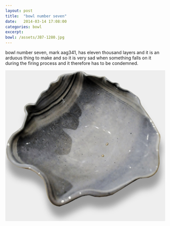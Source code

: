 ```yaml
---
layout: post
title:  "bowl number seven"
date:   2014-03-14 17:08:00
categories: bowl
excerpt: 
bowl: /assets/JB7-1280.jpg
---
```


bowl number seven, mark aag341, has eleven thousand layers and it is an arduous thing to make and so it is very sad when something falls on it during the firing process and it therefore has to be condemned. 

<img src="/assets/JB7-1280.jpg" class="bowl-large"/>




